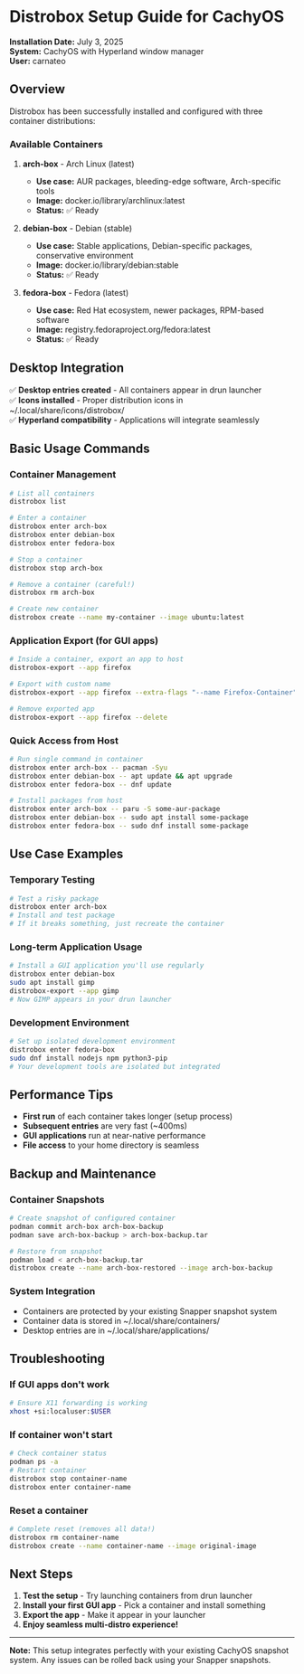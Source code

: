 # Distrobox Setup Guide for CachyOS
**Installation Date:** July 3, 2025  
**System:** CachyOS with Hyperland window manager  
**User:** carnateo  

## Overview

Distrobox has been successfully installed and configured with three container distributions:

### Available Containers

1. **arch-box** - Arch Linux (latest)
   - **Use case:** AUR packages, bleeding-edge software, Arch-specific tools
   - **Image:** docker.io/library/archlinux:latest
   - **Status:** ✅ Ready

2. **debian-box** - Debian (stable)
   - **Use case:** Stable applications, Debian-specific packages, conservative environment
   - **Image:** docker.io/library/debian:stable
   - **Status:** ✅ Ready

3. **fedora-box** - Fedora (latest)
   - **Use case:** Red Hat ecosystem, newer packages, RPM-based software
   - **Image:** registry.fedoraproject.org/fedora:latest
   - **Status:** ✅ Ready

## Desktop Integration

✅ **Desktop entries created** - All containers appear in drun launcher  
✅ **Icons installed** - Proper distribution icons in ~/.local/share/icons/distrobox/  
✅ **Hyperland compatibility** - Applications will integrate seamlessly  

## Basic Usage Commands

### Container Management
```bash
# List all containers
distrobox list

# Enter a container
distrobox enter arch-box
distrobox enter debian-box
distrobox enter fedora-box

# Stop a container
distrobox stop arch-box

# Remove a container (careful!)
distrobox rm arch-box

# Create new container
distrobox create --name my-container --image ubuntu:latest
```

### Application Export (for GUI apps)
```bash
# Inside a container, export an app to host
distrobox-export --app firefox

# Export with custom name
distrobox-export --app firefox --extra-flags "--name Firefox-Container"

# Remove exported app
distrobox-export --app firefox --delete
```

### Quick Access from Host
```bash
# Run single command in container
distrobox enter arch-box -- pacman -Syu
distrobox enter debian-box -- apt update && apt upgrade
distrobox enter fedora-box -- dnf update

# Install packages from host
distrobox enter arch-box -- paru -S some-aur-package
distrobox enter debian-box -- sudo apt install some-package
distrobox enter fedora-box -- sudo dnf install some-package
```

## Use Case Examples

### Temporary Testing
```bash
# Test a risky package
distrobox enter arch-box
# Install and test package
# If it breaks something, just recreate the container
```

### Long-term Application Usage
```bash
# Install a GUI application you'll use regularly
distrobox enter debian-box
sudo apt install gimp
distrobox-export --app gimp
# Now GIMP appears in your drun launcher
```

### Development Environment
```bash
# Set up isolated development environment
distrobox enter fedora-box
sudo dnf install nodejs npm python3-pip
# Your development tools are isolated but integrated
```

## Performance Tips

- **First run** of each container takes longer (setup process)
- **Subsequent entries** are very fast (~400ms)
- **GUI applications** run at near-native performance
- **File access** to your home directory is seamless

## Backup and Maintenance

### Container Snapshots
```bash
# Create snapshot of configured container
podman commit arch-box arch-box-backup
podman save arch-box-backup > arch-box-backup.tar

# Restore from snapshot
podman load < arch-box-backup.tar
distrobox create --name arch-box-restored --image arch-box-backup
```

### System Integration
- Containers are protected by your existing Snapper snapshot system
- Container data is stored in ~/.local/share/containers/
- Desktop entries are in ~/.local/share/applications/

## Troubleshooting

### If GUI apps don't work
```bash
# Ensure X11 forwarding is working
xhost +si:localuser:$USER
```

### If container won't start
```bash
# Check container status
podman ps -a
# Restart container
distrobox stop container-name
distrobox enter container-name
```

### Reset a container
```bash
# Complete reset (removes all data!)
distrobox rm container-name
distrobox create --name container-name --image original-image
```

## Next Steps

1. **Test the setup** - Try launching containers from drun launcher
2. **Install your first GUI app** - Pick a container and install something
3. **Export the app** - Make it appear in your launcher
4. **Enjoy seamless multi-distro experience!**

---

**Note:** This setup integrates perfectly with your existing CachyOS snapshot system. Any issues can be rolled back using your Snapper snapshots.
